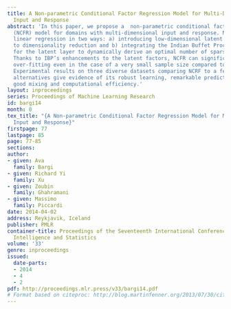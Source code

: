 ```yaml
---
title: A Non-parametric Conditional Factor Regression Model for Multi-Dimensional
  Input and Response
abstract: 'In this paper, we propose a  non-parametric conditional factor regression
  (NCFR) model for domains with multi-dimensional input and response. NCFR enhances
  linear regression in two ways: a) introducing low-dimensional latent factors leading
  to dimensionality reduction and b) integrating the Indian Buffet Process as prior
  for the latent layer to dynamically derive an optimal number of sparse factors.
  Thanks to IBP’s enhancements to the latent factors, NCFR can significantly avoid
  over-fitting even in the case of a very small sample size compared to the dimensionality.
  Experimental results on three diverse datasets comparing NCRF to a few baseline
  alternatives give evidence of its robust learning, remarkable predictive performance,
  good mixing and computational efficiency.'
layout: inproceedings
series: Proceedings of Machine Learning Research
id: bargi14
month: 0
tex_title: "{A Non-parametric Conditional Factor Regression Model for Multi-Dimensional
  Input and Response}"
firstpage: 77
lastpage: 85
page: 77-85
sections: 
author:
- given: Ava
  family: Bargi
- given: Richard Yi
  family: Xu
- given: Zoubin
  family: Ghahramani
- given: Massimo
  family: Piccardi
date: 2014-04-02
address: Reykjavik, Iceland
publisher: PMLR
container-title: Proceedings of the Seventeenth International Conference on Artificial
  Intelligence and Statistics
volume: '33'
genre: inproceedings
issued:
  date-parts:
  - 2014
  - 4
  - 2
pdf: http://proceedings.mlr.press/v33/bargi14.pdf
# Format based on citeproc: http://blog.martinfenner.org/2013/07/30/citeproc-yaml-for-bibliographies/
---
```

